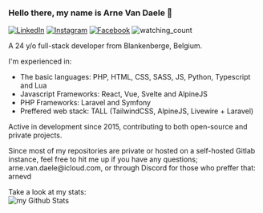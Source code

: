 ### Hello there, my name is Arne Van Daele 👋

<a href="https://www.linkedin.com/in/arne-van-daele/" target="_blank"><img src="https://img.shields.io/badge/LinkedIn-%230077B5.svg?&style=flat-square&logo=linkedin&logoColor=white" alt="LinkedIn"></a>
<a href="https://www.instagram.com/arnevandaele/" target="_blank"><img src="https://img.shields.io/badge/Instagram-%23E4405F.svg?&style=flat-square&logo=instagram&logoColor=white" alt="Instagram"></a>
<a href="https://www.facebook.com/arnevdaele" target="_blank"><img src="https://img.shields.io/badge/Facebook-%231877F2.svg?&style=flat-square&logo=facebook&logoColor=white" alt="Facebook"></a>
<img src="https://komarev.com/ghpvc/?username=arnevdaele&color=brightgreen" alt="watching_count" />

<p>A 24 y/o full-stack developer from Blankenberge, Belgium.</p>
<p>I'm experienced in:</p>
<ul>
  <li>The basic languages: PHP, HTML, CSS, SASS, JS, Python, Typescript and Lua</li>
  <li>Javascript Frameworks: React, Vue, Svelte and AlpineJS</li>
  <li>PHP Frameworks: Laravel and Symfony</li>
  <li>Preffered web stack: TALL (TailwindCSS, AlpineJS, Livewire + Laravel)</li>
</ul>

<p>Active in development since 2015, contributing to both open-source and private projects.</p>

<p>Since most of my repositories are private or hosted on a self-hosted Gitlab instance, feel free to hit me up if you have any questions; arne.van.daele@icloud.com, or through Discord for those who preffer that: arnevd</p>
Take a look at my stats:<br>
<img align="center" src="https://github-readme-stats.vercel.app/api?username=arnevdaele&include_all_commits=true&count_private=true&show_icons=true&line_height=20&title_color=2B5BBD&icon_color=1124BB&text_color=A1A1A1&bg_color=0,000000,130F40" alt="my Github Stats"/>
